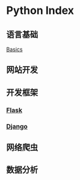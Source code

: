 # Python Index

## 语言基础

[Basics](./Basics/index.md)





## 网站开发





## 开发框架

### [Flask](./Flask/index.md)

### [Django](./Django/index.md)



## 网络爬虫







## 数据分析

